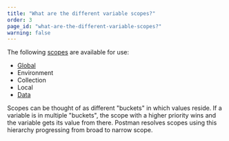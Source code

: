 ```yaml
---
title: "What are the different variable scopes?"
order: 3
page_id: "what-are-the-different-variable-scopes?"
warning: false
---
```


The following [scopes](https://www.getpostman.com/docs/postman/environments_and_globals/variables) are available for use:

+ [Global](https://www.getpostman.com/docs/postman/environments_and_globals/manage_globals)
+ Environment
+ Collection
+ Local
+ [Data](http://blog.getpostman.com/2014/10/28/using-csv-and-json-files-in-the-postman-collection-runner/)

Scopes can be thought of as different "buckets" in which values reside. If a variable is in multiple "buckets", the scope with a higher priority wins and the variable gets its value from there. Postman resolves scopes using this hierarchy progressing from broad to narrow scope.
